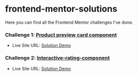 # frontend-mentor-solutions
Here you can find all the Frontend Mentor challenges I've done.

### Challenge 1: [Product preview card component](https://www.frontendmentor.io/challenges/product-preview-card-component-GO7UmttRfa)
- Live Site URL: [Solution Demo](https://kellychi22.github.io/frontend-mentor-solutions//01-product-preview-card-component/)

### Challenge 2: [Interactive-rating-component](https://www.frontendmentor.io/challenges/interactive-rating-component-koxpeBUmI)
- Live Site URL: [Solution Demo](https://kellychi22.github.io/frontend-mentor-solutions/02-interactive-rating-component/)